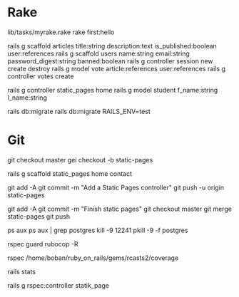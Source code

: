 # Rake
lib/tasks/myrake.rake
rake first:hello

rails g scaffold articles title:string description:text is_published:boolean user:references
rails g scaffold users name:string email:string password_digest:string banned:boolean
rails g controller session new create destroy
rails g model vote article:references user:references
rails g controller votes create

rails g controller static_pages home
rails g model student f_name:string l_name:string

rails db:migrate
rails db:migrate RAILS_ENV=test

# Git
git checkout master
gei checkout -b static-pages

rails g scaffold static_pages home contact

git add -A
git commit -m "Add a Static Pages controller"
git push -u origin static-pages

git add -A
git commit -m "Finish static pages"
git checkout master
git merge static-pages
git push

ps aux
ps aux | grep postgres
kill -9 12241
pkill -9 -f postgres

rspec
guard
rubocop -R

rspec
/home/boban/ruby_on_rails/gems/rcasts2/coverage

rails stats

rails g rspec:controller statik_page
